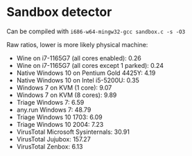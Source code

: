 # Sandbox detector

Can be compiled with `i686-w64-mingw32-gcc sandbox.c -s -O3`

Raw ratios, lower is more likely physical machine:
-   Wine on i7-1165G7 (all cores enabled): 0.26
-   Wine on i7-1165G7 (all cores except 1 parked): 0.24
-   Native Windows 10 on Pentium Gold 4425Y: 4.19
-   Native Windows 10 on Intel i5-5200U: 0.35
-   Windows 7 on KVM (1 core): 9.07
-   Windows 7 on KVM (8 cores): 9.89
-   Triage Windows 7: 6.59
-   any.run Windows 7: 48.79
-   Triage Windows 10 1703: 6.09
-   Triage Windows 10 2004: 7.23
-   VirusTotal Microsoft Sysinternals: 30.91
-   VirusTotal Jujubox: 157.27
-   VirusTotal Zenbox: 6.13

